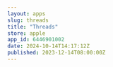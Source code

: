 ```yaml
---
layout: apps
slug: threads
title: "Threads"
store: apple
app_id: 6446901002
date: 2024-10-14T14:17:12Z
published: 2023-12-14T08:00:00Z
---
```

